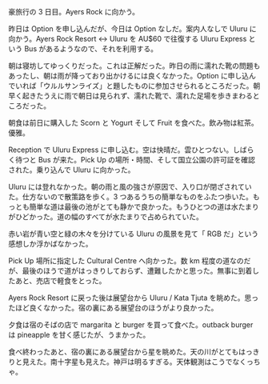 豪旅行の 3 日目。Ayers Rock に向かう。

昨日は Option を申し込んだが、今日は Option なしだ。案内人なしで Uluru に向かう。Ayers Rock Resort <-> Uluru を AU$60 で往復する Uluru Express という Bus があるようなので、それを利用する。

朝は寝坊してゆっくりだった。これは正解だった。昨日の雨に濡れた靴の問題もあったし、朝は雨が降っており出かけるには良くなかった。Option に申し込んでいれば「ウルルサンライズ」と題したものに参加させられるところだった。朝早く起きたうえに雨で朝日は見られず、濡れた靴で、濡れた足場を歩きまわるところだった。

朝食は前日に購入した Scorn と Yogurt そして Fruit を食べた。飲み物は紅茶。優雅。

Reception で Uluru Express に申し込む。空は快晴だ。雲ひとつない。しばらく待つと Bus が来た。Pick Up の場所・時間、そして国立公園の許可証を確認された。乗り込んで Uluru に向かった。

Uluru には登れなかった。朝の雨と風の強さが原因で、入り口が閉ざされていた。仕方ないので散策路を歩く。3 つあるうちの簡単なものをふたつ歩いた。もっとも簡単な道は最後の池がとても静かで良かった。もうひとつの道は水たまりがひどかった。道の幅のすべてが水たまりで占められていた。

赤い岩が青い空と緑の木々を分けている Uluru の風景を見て「 RGB だ」という感想しか浮かばなかった。

Pick Up 場所に指定した Cultural Centre へ向かった。数 km 程度の道なのだが、最後のほうで道がはっきりしておらず、遭難したかと思った。無事に到着したあと、売店で軽食をとった。

Ayers Rock Resort に戻った後は展望台から Uluru / Kata Tjuta を眺めた。思ったほど良くなかった。宿の裏にある展望台のほうがより良かった。

夕食は宿のそばの店で margarita と burger を買って食べた。outback burger は pineapple を甘く感じたが、うまかった。

食べ終わったあと、宿の裏にある展望台から星を眺めた。天の川がとてもはっきりと見えた。南十字星も見えた。神戸は明るすぎる。天体観測はこうでなくっちゃ。
